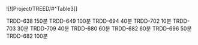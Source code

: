 ![![Project/TREED/#^Table3]]

TRDD-638 150분
TRDD-649 100분
TRDD-694 40분
TRDD-702 10분
TRDD-703 30분
TRDD-709 40분
TRDD-680 60분
TRDD-682 60분
TRDD-696 50분
TRDD-682 100분

